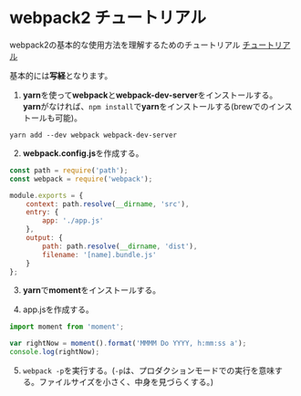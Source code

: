 # webpack2 チュートリアル

webpack2の基本的な使用方法を理解するためのチュートリアル
[チュートリアル](https://blog.madewithenvy.com/getting-started-with-webpack-2-ed2b86c68783)

基本的には**写経**となります。

1. **yarn**を使って**webpack**と**webpack-dev-server**をインストールする。
**yarn**がなければ、`npm install`で**yarn**をインストールする(brewでのインストールも可能)。

```
yarn add --dev webpack webpack-dev-server
```

2. **webpack.config.js**を作成する。

```javascript
const path = require('path');
const webpack = require('webpack');

module.exports = {
    context: path.resolve(__dirname, 'src'),
    entry: {
        app: './app.js'
    },
    output: {
        path: path.resolve(__dirname, 'dist'),
        filename: '[name].bundle.js'
    }
};
```

3. **yarn**で**moment**をインストールする。

4. app.jsを作成する。

```javascript
import moment from 'moment';

var rightNow = moment().format('MMMM Do YYYY, h:mm:ss a');
console.log(rightNow);

```

5. `webpack -p`を実行する。(`-p`は、プロダクションモードでの実行を意味する。ファイルサイズを小さく、中身を見づらくする。)